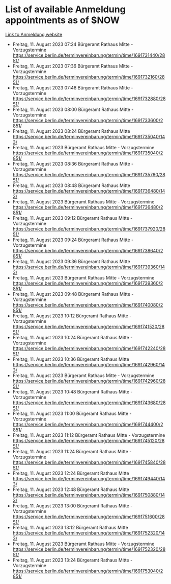 # List of available Anmeldung appointments as of $NOW
[Link to Anmeldung website](https://service.berlin.de/terminvereinbarung/termin/tag.php?termin=1&anliegen[]=120686&dienstleisterlist=122210,122217,327316,122219,327312,122227,327314,122231,327346,122243,327348,122254,122252,329742,122260,329745,122262,329748,122271,327278,122273,327274,122277,327276,330436,122280,327294,122282,327290,122284,327292,122291,327270,122285,327266,122286,327264,122296,327268,150230,329760,122297,327286,122294,327284,122312,329763,122314,329775,122304,327330,122311,327334,122309,327332,317869,122281,327352,122279,329772,122283,122276,327324,122274,327326,122267,329766,122246,327318,122251,327320,122257,327322,122208,327298,122226,327300&herkunft=http%3A%2F%2Fservice.berlin.de%2Fdienstleistung%2F120686%2F)
- Freitag, 11. August 2023 07:24 Bürgeramt Rathaus Mitte - Vorzugstermine https://service.berlin.de/terminvereinbarung/termin/time/1691731440/2851/
- Freitag, 11. August 2023 07:36 Bürgeramt Rathaus Mitte - Vorzugstermine https://service.berlin.de/terminvereinbarung/termin/time/1691732160/2851/
- Freitag, 11. August 2023 07:48 Bürgeramt Rathaus Mitte - Vorzugstermine https://service.berlin.de/terminvereinbarung/termin/time/1691732880/2851/
- Freitag, 11. August 2023 08:00 Bürgeramt Rathaus Mitte - Vorzugstermine https://service.berlin.de/terminvereinbarung/termin/time/1691733600/2851/
- Freitag, 11. August 2023 08:24 Bürgeramt Rathaus Mitte https://service.berlin.de/terminvereinbarung/termin/time/1691735040/143/
- Freitag, 11. August 2023  Bürgeramt Rathaus Mitte - Vorzugstermine https://service.berlin.de/terminvereinbarung/termin/time/1691735040/2851/
- Freitag, 11. August 2023 08:36 Bürgeramt Rathaus Mitte - Vorzugstermine https://service.berlin.de/terminvereinbarung/termin/time/1691735760/2851/
- Freitag, 11. August 2023 08:48 Bürgeramt Rathaus Mitte https://service.berlin.de/terminvereinbarung/termin/time/1691736480/143/
- Freitag, 11. August 2023  Bürgeramt Rathaus Mitte - Vorzugstermine https://service.berlin.de/terminvereinbarung/termin/time/1691736480/2851/
- Freitag, 11. August 2023 09:12 Bürgeramt Rathaus Mitte - Vorzugstermine https://service.berlin.de/terminvereinbarung/termin/time/1691737920/2851/
- Freitag, 11. August 2023 09:24 Bürgeramt Rathaus Mitte - Vorzugstermine https://service.berlin.de/terminvereinbarung/termin/time/1691738640/2851/
- Freitag, 11. August 2023 09:36 Bürgeramt Rathaus Mitte https://service.berlin.de/terminvereinbarung/termin/time/1691739360/143/
- Freitag, 11. August 2023  Bürgeramt Rathaus Mitte - Vorzugstermine https://service.berlin.de/terminvereinbarung/termin/time/1691739360/2851/
- Freitag, 11. August 2023 09:48 Bürgeramt Rathaus Mitte - Vorzugstermine https://service.berlin.de/terminvereinbarung/termin/time/1691740080/2851/
- Freitag, 11. August 2023 10:12 Bürgeramt Rathaus Mitte - Vorzugstermine https://service.berlin.de/terminvereinbarung/termin/time/1691741520/2851/
- Freitag, 11. August 2023 10:24 Bürgeramt Rathaus Mitte - Vorzugstermine https://service.berlin.de/terminvereinbarung/termin/time/1691742240/2851/
- Freitag, 11. August 2023 10:36 Bürgeramt Rathaus Mitte https://service.berlin.de/terminvereinbarung/termin/time/1691742960/143/
- Freitag, 11. August 2023  Bürgeramt Rathaus Mitte - Vorzugstermine https://service.berlin.de/terminvereinbarung/termin/time/1691742960/2851/
- Freitag, 11. August 2023 10:48 Bürgeramt Rathaus Mitte - Vorzugstermine https://service.berlin.de/terminvereinbarung/termin/time/1691743680/2851/
- Freitag, 11. August 2023 11:00 Bürgeramt Rathaus Mitte - Vorzugstermine https://service.berlin.de/terminvereinbarung/termin/time/1691744400/2851/
- Freitag, 11. August 2023 11:12 Bürgeramt Rathaus Mitte - Vorzugstermine https://service.berlin.de/terminvereinbarung/termin/time/1691745120/2851/
- Freitag, 11. August 2023 11:24 Bürgeramt Rathaus Mitte - Vorzugstermine https://service.berlin.de/terminvereinbarung/termin/time/1691745840/2851/
- Freitag, 11. August 2023 12:24 Bürgeramt Rathaus Mitte https://service.berlin.de/terminvereinbarung/termin/time/1691749440/143/
- Freitag, 11. August 2023 12:48 Bürgeramt Rathaus Mitte https://service.berlin.de/terminvereinbarung/termin/time/1691750880/143/
- Freitag, 11. August 2023 13:00 Bürgeramt Rathaus Mitte - Vorzugstermine https://service.berlin.de/terminvereinbarung/termin/time/1691751600/2851/
- Freitag, 11. August 2023 13:12 Bürgeramt Rathaus Mitte https://service.berlin.de/terminvereinbarung/termin/time/1691752320/143/
- Freitag, 11. August 2023  Bürgeramt Rathaus Mitte - Vorzugstermine https://service.berlin.de/terminvereinbarung/termin/time/1691752320/2851/
- Freitag, 11. August 2023 13:24 Bürgeramt Rathaus Mitte - Vorzugstermine https://service.berlin.de/terminvereinbarung/termin/time/1691753040/2851/
